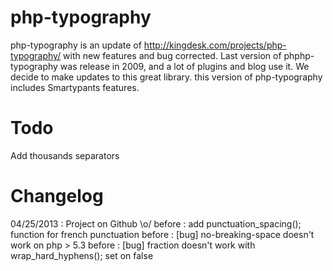 php-typography
==============
php-typography is an update of http://kingdesk.com/projects/php-typography/ with new features and bug corrected. Last version of phphp-typography was release in 2009, and a lot of plugins and blog use it. We decide to make updates to this great library.
this version of php-typography includes Smartypants features.

Todo
==============
Add thousands separators

Changelog
==============
04/25/2013 : Project on Github \o/
before : add punctuation_spacing(); function for french punctuation
before : [bug] no-breaking-space doesn't work on php > 5.3
before : [bug] fraction doesn't work with wrap_hard_hyphens(); set on false
